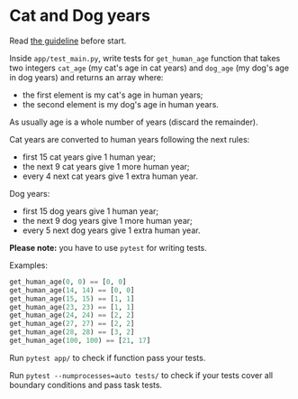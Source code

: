 # Cat and Dog years

Read [the guideline](https://github.com/mate-academy/py-task-guideline/blob/main/README.md) before start.

Inside `app/test_main.py`, write tests for `get_human_age` function that 
takes two integers `cat_age` (my cat's age in cat years) and `dog_age` 
(my dog's age in dog years) and returns an array where:

- the first element is my cat's age in human years;
- the second element is my dog's age in human years.

As usually age is a whole number of years (discard the remainder).

Cat years are converted to human years following the next rules:

- first 15 cat years give 1 human year;
- the next 9 cat years give 1 more human year;
- every 4 next cat years give 1 extra human year.

Dog years:

- first 15 dog years give 1 human year;
- the next 9 dog years give 1 more human year;
- every 5 next dog years give 1 extra human year.

**Please note:** you have to use `pytest` for writing tests.

Examples:
```python
get_human_age(0, 0) == [0, 0]
get_human_age(14, 14) == [0, 0]
get_human_age(15, 15) == [1, 1]
get_human_age(23, 23) == [1, 1]
get_human_age(24, 24) == [2, 2]
get_human_age(27, 27) == [2, 2]
get_human_age(28, 28) == [3, 2]
get_human_age(100, 100) == [21, 17]
```

Run `pytest app/` to check if function pass your tests.

Run `pytest --numprocesses=auto tests/` to check if your tests cover all boundary conditions
and pass task tests.
